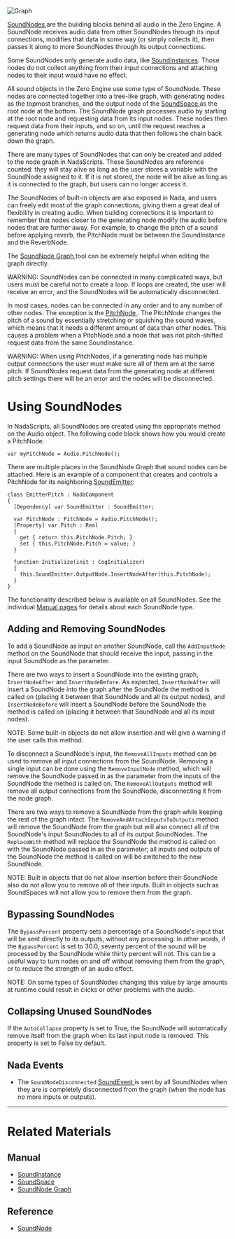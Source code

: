 ![Graph](https://media.githubusercontent.com/media/ZilchEngine/ZilchFiles/master/doc_files/46355.png)

[ SoundNodes ](https://github.com/ZilchEngine/ZilchDocs/blob/master/code_reference/class_reference/soundnode.markdown) are the building blocks behind all audio in the Zero Engine. A SoundNode receives audio data from other SoundNodes through its input connections, modifies that data in some way (or simply collects it), then passes it along to more SoundNodes through its output connections.

Some SoundNodes only generate audio data, like [SoundInstances](https://github.com/ZilchEngine/ZilchDocs/blob/master/zero_editor_documentation/zeromanual/audio/soundnode/soundinstance.markdown). Those nodes do not collect anything from their input connections and attaching nodes to their input would have no effect.

All sound objects in the Zero Engine use some type of SoundNode. These nodes are connected together into a tree-like graph, with generating nodes as the topmost branches, and the output node of the [SoundSpace ](https://github.com/ZilchEngine/ZilchDocs/blob/master/zero_editor_documentation/zeromanual/audio/soundnode/soundspace.markdown) as the root node at the bottom. The SoundNode graph processes audio by starting at the root node and requesting data from its input nodes. These nodes then request data from their inputs, and so on, until the request reaches a generating node which returns audio data that then follows the chain back down the graph. 

There are many types of SoundNodes that can only be created and added to the node graph in NadaScripts. These SoundNodes are reference counted: they will stay alive as long as the user stores a variable with the SoundNode assigned to it. If it is not stored, the node will be alive as long as it is connected to the graph, but users can no longer access it. 

The SoundNodes of built-in objects are also exposed in Nada, and users can freely edit most of the graph connections, giving them a great deal of flexibility in creating audio. When building connections it is important to remember that nodes closer to the generating node modify the audio before nodes that are further away. For example, to change the pitch of a sound before applying reverb, the PitchNode must be between the SoundInstance and the ReverbNode. 

The [SoundNode Graph ](https://github.com/ZilchEngine/ZilchDocs/blob/master/zero_editor_documentation/zeromanual/audio/soundnode/soundnode_graph.markdown) tool can be extremely helpful when editing the graph directly.

WARNING: SoundNodes can be connected in many complicated ways, but users must be careful not to create a loop. If loops are created, the user will receive an error, and the SoundNodes will be automatically disconnected.

In most cases, nodes can be connected in any order and to any number of other nodes. The exception is the [PitchNode ](https://github.com/ZilchEngine/ZilchDocs/blob/master/zero_editor_documentation/zeromanual/audio/soundnode/pitchnode.markdown). The PitchNode changes the pitch of a sound by essentially stretching or squishing the sound waves, which means that it needs a different amount of data than other nodes. This causes a problem when a PitchNode and a node that was not pitch-shifted request data from the same SoundInstance.

WARNING: When using PitchNodes, if a generating node has multiple output connections the user must make sure all of them are at the same pitch. If SoundNodes request data from the generating node at different pitch settings there will be an error and the nodes will be disconnected.

 # Using SoundNodes

In NadaScripts, all SoundNodes are created using the appropriate method on the Audio object. The following code block shows how you would create a PitchNode.
```lang=csharp
var myPitchNode = Audio.PitchNode();
```

There are multiple places in the SoundNode Graph that sound nodes can be attached.  Here is an example of a component that creates and controls a PitchNode for its neighboring [SoundEmitter](https://github.com/ZilchEngine/ZilchDocs/blob/master/zero_editor_documentation/zeromanual/audio/soundemitter.markdown):
```lang=csharp
class EmitterPitch : NadaComponent
{
  [Dependency] var SoundEmitter : SoundEmitter;
  
  var PitchNode : PitchNode = Audio.PitchNode();
  [Property] var Pitch : Real
  {
    get { return this.PitchNode.Pitch; }
    set { this.PitchNode.Pitch = value; }
  }
  
  function Initialize(init : CogInitializer)
  {
    this.SoundEmitter.OutputNode.InsertNodeAfter(this.PitchNode);
  }
}
```

The functionality described below is available on all SoundNodes. See the individual [Manual pages](https://github.com/ZilchEngine/ZilchDocs/blob/master/zero_editor_documentation/zeromanual/audio/soundnode.markdown) for details about each SoundNode type.

 ## Adding and Removing SoundNodes 

To add a SoundNode as input on another SoundNode, call the `AddInputNode` method on the SoundNode that should receive the input, passing in the input SoundNode as the parameter.

There are two ways to insert a SoundNode into the existing graph, `InsertNodeAfter` and `InsertNodeBefore`. As expected, `InsertNodeAfter` will insert a SoundNode into the graph after the SoundNode the method is called on (placing it between that SoundNode and all its output nodes), and `InsertNodeBefore` will insert a SoundNode before the SoundNode the method is called on (placing it between that SoundNode and all its input nodes).

NOTE: Some built-in objects do not allow insertion and will give a warning if the user calls this method. 

To disconnect a SoundNode's input, the `RemoveAllInputs` method can be used to remove all input connections from the SoundNode. Removing a single input can be done using the `RemoveInputNode` method, which will remove the SoundNode passed in as the parameter from the inputs of the SoundNode the method is called on. The `RemoveAllOutputs` method will remove all output connections from the SoundNode, disconnecting it from the node graph. 

There are two ways to remove a SoundNode from the graph while keeping the rest of the graph intact. The `RemoveAndAttachInputsToOutputs` method will remove the SoundNode from the graph but will also connect all of the SoundNode's input SoundNodes to all of its output SoundNodes. The `ReplaceWith` method will replace the SoundNode the method is called on with the SoundNode passed in as the parameter; all inputs and outputs of the SoundNode the method is called on will be switched to the new SoundNode.

NOTE: Built in objects that do not allow insertion before their SoundNode also do not allow you to remove all of their inputs. Built in objects such as  SoundSpaces will not allow you to remove them from the graph.

 ## Bypassing SoundNodes

The `BypassPercent` property sets a percentage of a SoundNode's input that will be sent directly to its outputs, without any processing. In other words, if the `BypassPercent` is set to 30.0, seventy percent of the sound will be processed by the SoundNode while thirty percent will not. This can be a useful way to turn nodes on and off without removing them from the graph, or to reduce the strength of an audio effect.

NOTE: On some types of SoundNodes changing this value by large amounts at runtime could result in clicks or other problems with the audio. 

 ## Collapsing Unused SoundNodes

If the `AutoCollapse` property is set to True, the SoundNode will automatically remove itself from the graph when its last input node is removed. This property is set to False by default. 

 ## Nada Events

- The `SoundNodeDisconnected` [ SoundEvent ](https://github.com/ZilchEngine/ZilchDocs/blob/master/code_reference/class_reference/soundevent.markdown) is sent by all SoundNodes when they are is completely disconnected from the graph (when the node has no more inputs or outputs).

---
 # Related Materials

 ## Manual

- [SoundInstance ](https://github.com/ZilchEngine/ZilchDocs/blob/master/zero_editor_documentation/zeromanual/audio/soundnode/soundinstance.markdown)
- [SoundSpace ](https://github.com/ZilchEngine/ZilchDocs/blob/master/zero_editor_documentation/zeromanual/audio/soundnode/soundspace.markdown)
- [SoundNode Graph ](https://github.com/ZilchEngine/ZilchDocs/blob/master/zero_editor_documentation/zeromanual/audio/soundnode/soundnode_graph.markdown)

 ## Reference

- [ SoundNode ](https://github.com/ZilchEngine/ZilchDocs/blob/master/code_reference/class_reference/soundnode.markdown) 

 